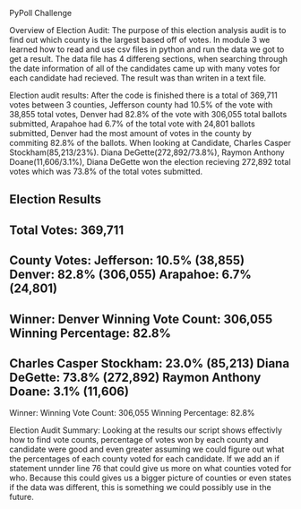 PyPoll Challenge

Overview of Election Audit:
The purpose of this election analysis audit is to find out which county is the largest based off of votes. In module 3 we learned how to read and use csv files in python and run the data we got to get a result. The data file has 4 differeng sections, when searching through the date information of all of the candidates came up with many votes for each candidate had recieved. The result was than writen in a text file. 

Election audit results:
After the code is finished there is a total of 369,711 votes between 3 counties, Jefferson county had 10.5% of the vote with 38,855 total votes, Denver had 82.8% of the vote with 306,055 total ballots submitted, Arapahoe had 6.7% of the total vote with 24,801 ballots submitted, Denver had the most amount of votes in the county by commiting 82.8% of the ballots. When looking at Candidate,  Charles Casper Stockham(85,213/23%). Diana DeGette(272,892/73.8%), Raymon Anthony Doane(11,606/3.1%), Diana DeGette won the election recieving 272,892 total votes which was 73.8% of the total votes submitted.

Election Results
-------------------------
Total Votes: 369,711
-------------------------

County Votes:
Jefferson: 10.5% (38,855) 
Denver: 82.8% (306,055) 
Arapahoe: 6.7% (24,801) 
-------------------------
Winner: Denver
Winning Vote Count: 306,055
Winning Percentage: 82.8%
-------------------------
Charles Casper Stockham: 23.0% (85,213)
Diana DeGette: 73.8% (272,892)
Raymon Anthony Doane: 3.1% (11,606)
-------------------------
Winner: 
Winning Vote Count: 306,055
Winning Percentage: 82.8%

Election Audit Summary:
Looking at  the results our script shows effectivly how to find vote counts, percentage of votes won by each county and candidate were good and even greater assuming we could figure out what the percentages of each county voted for each candidate. If we add an if statement unnder line 76 that could give us more on what counties voted for who. Because this could gives us a bigger picture of counties or even states if the data was different, this is something we could possibly use in the future.
